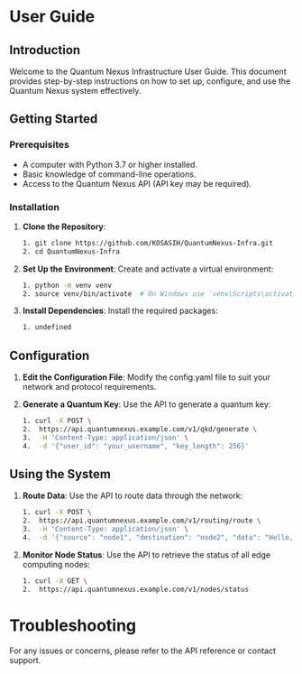 # User Guide

## Introduction

Welcome to the Quantum Nexus Infrastructure User Guide. This document provides step-by-step instructions on how to set up, configure, and use the Quantum Nexus system effectively.

## Getting Started

### Prerequisites

- A computer with Python 3.7 or higher installed.
- Basic knowledge of command-line operations.
- Access to the Quantum Nexus API (API key may be required).

### Installation

1. **Clone the Repository**:

   ```bash
   1. git clone https://github.com/KOSASIH/QuantumNexus-Infra.git
   2. cd QuantumNexus-Infra
   ```

2. **Set Up the Environment**: Create and activate a virtual environment:

   ```bash
   1. python -m venv venv
   2. source venv/bin/activate  # On Windows use `venv\Scripts\activate`
   ```

3. **Install Dependencies**: Install the required packages:

   ```bash
   1. undefined
   ```
   
## Configuration

1. **Edit the Configuration File**: Modify the config.yaml file to suit your network and protocol requirements.

2. **Generate a Quantum Key**: Use the API to generate a quantum key:

   ```bash
   1. curl -X POST \
   2.  https://api.quantumnexus.example.com/v1/qkd/generate \
   3.  -H 'Content-Type: application/json' \
   4.  -d '{"user_id": "your_username", "key_length": 256}'
   ```

## Using the System

1. **Route Data**: Use the API to route data through the network:

   ```bash
   1. curl -X POST \
   2.  https://api.quantumnexus.example.com/v1/routing/route \
   3.  -H 'Content-Type: application/json' \
   4.  -d '{"source": "node1", "destination": "node2", "data": "Hello, Quantum Nexus!"}'
   ```

2. **Monitor Node Status**: Use the API to retrieve the status of all edge computing nodes:

   ```bash
   1. curl -X GET \
   2.  https://api.quantumnexus.example.com/v1/nodes/status
   ```

# Troubleshooting

For any issues or concerns, please refer to the API reference or contact support.
